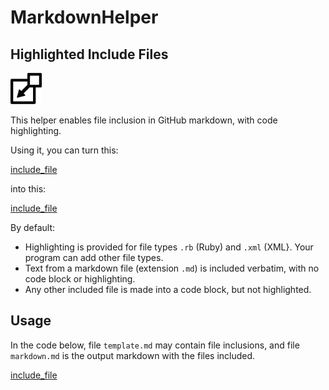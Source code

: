 # MarkdownHelper

## Highlighted Include Files

<kbd>
  <img src="/images/include.png" width="50">
</kbd>

This helper enables file inclusion in GitHub markdown, with code highlighting.

Using it, you can turn this:

[include_file](test/includes/ruby.rb|code_block)

into this:

[include_file](test/actual/ruby_included_ruby.md)

By default:
 
  * Highlighting is provided for file types ```.rb``` (Ruby) and ```.xml``` (XML}.  Your program can add other file types.
  * Text from a markdown file (extension ```.md```) is included verbatim, with no code block or highlighting.
  * Any other included file is made into a code block, but not highlighted.
  
## Usage

In the code below, file ```template.md``` may contain file inclusions, and file ```markdown.md``` is the output markdown with the files included.

[include_file](examples/usage/usage.rb)


